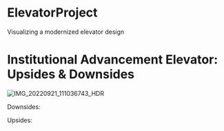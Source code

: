 # ElevatorProject
Visualizing a modernized elevator design

# Institutional Advancement Elevator: Upsides & Downsides
![IMG_20220921_111036743_HDR](https://user-images.githubusercontent.com/114094237/191556246-0c529c37-9b51-41b6-84ed-4eb15f70b7ac.jpg)

Downsides: 

Upsides: 

